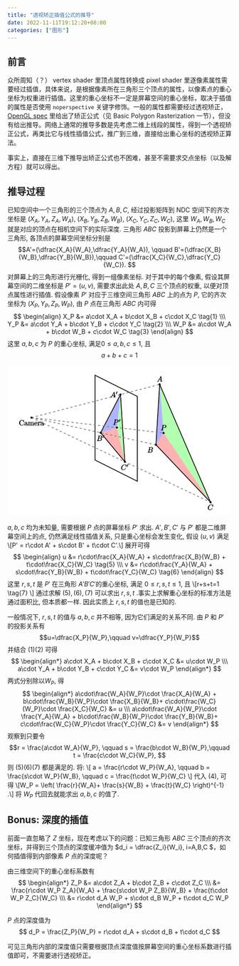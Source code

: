 ```yaml
---
title: "透视矫正插值公式的推导"
date: 2022-11-11T19:12:20+08:00
categories: ["图形"]
---
```


## 前言

众所周知（？） vertex shader 里顶点属性转换成 pixel shader 里逐像素属性需要经过插值，具体来说，是根据像素所在三角形三个顶点的属性，以像素点的重心坐标为权重进行插值。这里的重心坐标不一定是屏幕空间的重心坐标，取决于插值的属性是否使用 `noperspective` 关键字修饰。一般的属性都需要经过透视矫正，[OpenGL spec](https://registry.khronos.org/OpenGL/specs/gl/glspec46.core.pdf) 里给出了矫正公式（见 Basic Polygon Rasterization 一节），但没有给出推导。网络上通常的推导多数是先考虑二维上线段的属性，得到一个透视矫正公式，再类比它与线性插值公式，推广到三维，直接给出重心坐标的透视矫正算法。

事实上，直接在三维下推导出矫正公式也不困难，甚至不需要求交点坐标（以及解方程）就可以得出。

## 推导过程

已知空间中一个三角形的三个顶点为 $A,B,C$, 经过投影矩阵到 NDC 空间下的齐次坐标是 $(X_A, Y_A, Z_A, W_A)$, $(X_B, Y_B, Z_B, W_B)$, $(X_C, Y_C, Z_C, W_C)$, 这里 $W_A, W_B, W_C$ 就是对应的顶点在相机空间下的实际深度. 三角形 $ABC$ 投影到屏幕上仍然是一个三角形, 各顶点的屏幕空间坐标分别是 
$$A'=(\dfrac{X_A}{W_A},\dfrac{Y_A}{W_A}), \qquad B'=(\dfrac{X_B}{W_B},\dfrac{Y_B}{W_B}),\qquad C'=(\dfrac{X_C}{W_C},\dfrac{Y_C}{W_C}). $$
对屏幕上的三角形进行光栅化, 得到一组像素坐标. 对于其中的每个像素, 假设其屏幕空间的二维坐标是 $P'=(u,v)$, 需要求出此处 $A,B,C$ 三个顶点的权重, 以便对顶点属性进行插值. 假设像素 $P'$ 对应于三维空间三角形 $ABC$ 上的点为 $P$, 它的齐次坐标为 $(X_P, Y_P, Z_P, W_P)$, 由 $P$ 点在三角形 $ABC$ 内可得
$$
\begin{align}
X_P &= a\cdot X_A + b\cdot X_B + c\cdot X_C \tag{1} \\\ 
Y_P &= a\cdot Y_A + b\cdot Y_B + c\cdot Y_C \tag{2} \\\ 
W_P &= a\cdot W_A + b\cdot W_B + c\cdot W_C \tag{3}
\end{align}
$$
这里 $a,b,c$ 为 $P$ 的重心坐标, 满足$0\le a,b,c \le 1$, 且
$$a+b+c=1 \tag{4} $$


<div>
<center>
<img src="./illustration.svg/" />
</center>
</div>


$a,b,c$ 均为未知量, 需要根据 $P$ 点的屏幕坐标 $P'$ 求出. $A',B',C'$ 与 $P'$ 都是二维屏幕空间上的点, 仍然满足线性插值关系, 只是重心坐标会发生变化, 假设 $(u,v)$ 满足
\\[P' = r\cdot A' + s\cdot B' + t\cdot C'.\\]
展开可得
$$
\begin{align}
u &= r\cdot\frac{X_A}{W_A} + s\cdot\frac{X_B}{W_B} + t\cdot\frac{X_C}{W_C} \tag{5} \\\ 
v &= r\cdot\frac{Y_A}{W_A} + s\cdot\frac{Y_B}{W_B} + t\cdot\frac{Y_C}{W_C} \tag{6}
\end{align}
$$
这里 $r,s,t$ 是 $P'$ 在三角形 $A'B'C'$的重心坐标, 满足 $0\le r,s,t\le 1$, 且
\\[r+s+t=1 \tag{7} \\]
通过求解 $(5),(6),(7)$ 可以求出 $r,s,t$ .事实上求解重心坐标的标准方法是通过面积比, 但本质都一样. 因此实质上 $r,s,t$ 的值也是已知的.

一般情况下, $r,s,t$ 的值与 $a,b,c$ 并不相等, 因为它们满足的关系不同. 由 $P$ 和 $P'$ 的投影关系有
$$u=\dfrac{X_P}{W_P},\qquad v=\dfrac{Y_P}{W_P}$$ 并结合 $(1)(2)$ 可得
$$
\begin{align*}
a\cdot X_A + b\cdot X_B + c\cdot X_C &= u\cdot W_P \\\ 
a\cdot Y_A + b\cdot Y_B + c\cdot Y_C &= v\cdot W_P 
\end{align*}
$$
两式分别除以$W_P$, 得
$$
\begin{align*}
a\cdot\frac{W_A}{W_P}\cdot \frac{X_A}{W_A} + b\cdot\frac{W_B}{W_P}\cdot \frac{X_B}{W_B}+ c\cdot\frac{W_C}{W_P}\cdot \frac{X_C}{W_C} &= u \\\ 
a\cdot\frac{W_A}{W_P}\cdot \frac{Y_A}{W_A} + b\cdot\frac{W_B}{W_P}\cdot \frac{Y_B}{W_B}+ c\cdot\frac{W_C}{W_P}\cdot \frac{Y_C}{W_C} &= v 
\end{align*}
$$
观察到只要令 
$$r = \frac{a\cdot W_A}{W_P}, \qquad s = \frac{b\cdot W_B}{W_P},\qquad t = \frac{c\cdot W_C}{W_P}, $$
则 $(5)(6)(7)$ 都是满足的. 将:
\\[ a = \frac{r\cdot W_P}{W_A}, \qquad b = \frac{s\cdot W_P}{W_B}, \qquad c = \frac{t\cdot W_P}{W_C} \\]
代入 $(4)$, 可得
\\[W_P = \left( \frac{r}{W_A}+ \frac{s}{W_B} + \frac{t}{W_C} \right)^{-1} .\\]
将 $W_P$ 代回去就能求出 $a,b,c$ 的值了.

## Bonus: 深度的插值

前面一直忽略了 $Z$ 坐标，现在考虑以下的问题：已知三角形 $ABC$ 三个顶点的齐次坐标，并得到三个顶点的深度缓冲值为 $d_i = \dfrac{Z_i}{W_i}, i=A,B,C $，如何插值得到内部像素 $P$ 点的深度呢？

由三维空间下的重心坐标系数有
$$
\begin{align*}
Z_P &= a\cdot Z_A + b\cdot Z_B + c\cdot Z_C \\\ 
&= \frac{r\cdot W_P Z_A}{W_A} + \frac{s\cdot W_P Z_B}{W_B} + \frac{t\cdot W_P Z_C}{W_C} \\\ 
&= r\cdot d_A W_P + s\cdot d_B W_P + t\cdot d_C W_P
\end{align*}
$$

$P$ 点的深度值为 
$$ d_P = \frac{Z_P}{W_P} = r\cdot d_A + s\cdot d_B + t\cdot d_C $$

可见三角形内部的深度值只需要根据顶点深度值按屏幕空间的重心坐标系数进行插值即可，不需要进行透视矫正。



